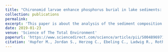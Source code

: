 ```yaml
---
title: "Chironomid larvae enhance phosphorus burial in lake sediments: Insights from long-term and short-term experiments"
collection: publications
permalink: 
excerpt: 'This paper is about the analysis of the sediment composition of an urban lake using XRF scanning and post-processing by multivariate statistical methods (PCA, k-means, SOM).'
date: 2019-01-23
venue: 'Science of The Total Environment'
paperurl: 'https://www.sciencedirect.com/science/article/pii/S0048969719303195'
citation: 'Hupfer M., Jordan S., Herzog C., Ebeling C., Ladwig R., Rothe M., Lewandowski J. (2019): "Chironomid larvae enhance phosphorus burial in lake sediments: Insights from long-term and short-term experiments" Science of The Total Environment, ISSN 0048-9697, https://doi.org/10.1016/j.scitotenv.2019.01.274.'
---
```

